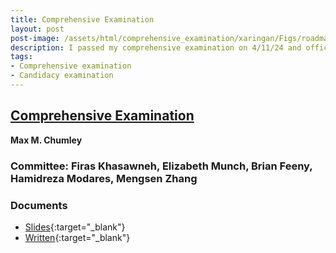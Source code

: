 ```yaml
---
title: Comprehensive Examination
layout: post
post-image: /assets/html/comprehensive_examination/xaringan/Figs/roadmaps/road_map_full.png
description: I passed my comprehensive examination on 4/11/24 and officially I am a Ph.D. candidate!
tags:
- Comprehensive examination
- Candidacy examination
---
```


## <u>Comprehensive Examination</u>

**Max M. Chumley**

### Committee: **Firas Khasawneh**, **Elizabeth Munch**, **Brian Feeny**, **Hamidreza Modares**, **Mengsen Zhang**

### Documents
- [Slides](/assets/html/comprehensive_examination/xaringan/slides/comprehensive_examination.html){:target="_blank"}
- [Written](/assets/html/comprehensive_examination/Chumley_comprehensive_exam.pdf){:target="_blank"}

